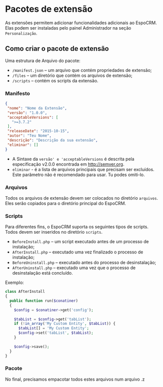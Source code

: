 # Pacotes de extensão

As extensões permitem adicionar funcionalidades adicionais ao EspoCRM. Elas podem ser instaladas pelo painel Administrador na seção `Personalização`.



## Como criar o pacote de extensão

Uma estrutura de Arquivo do pacote:

* `/manifest.json` – um arquivo que contém propriedades de extensão;
* `/files` – um diretório que contém os arquivos de extensão;
* `/scripts` – contém os scripts da extensão.

### Manifesto
```json
{
 "nome": "Nome da Extensão",
 "versão": "1.0.0",
 "acceptableVersions": [
   ">=3.7.2"
 ],
 "releaseDate": "2015-10-15",
 "autor": "Teu Nome",
 "descrição": "Descrição da sua extensão",
 "eliminar": []
}
```

* A Sintaxe da `versão' e 'acceptableVersions` é descrita pela especificação v2.0.0 encontrada em http://semver.org.
* `eliminar` - é a lista de arquivos principais que precisam ser excluídos. Este parâmetro não é recomendado para usar. Tu podes omiti-lo.

### Arquivos

Todos os arquivos de extensão devem ser colocados no diretório `arquivos`. Eles serão copiados para o diretório principal do EspoCRM.

### Scripts

Para diferentes fins, o EspoCRM suporta os seguintes tipos de scripts. Todos devem ser inseridos no diretório `scripts`.

* `BeforeInstall.php` – um script executado antes de um processo de instalação;
* `AfterInstall.php` – executado uma vez finalizado o processo de instalação;
* `BeforeUninstall.php` – executado antes do processo de desinstalação;
* `AfterUninstall.php` – executado uma vez que o processo de desinstalação está concluído.

Exemplo:

```php
class AfterInstall
{
  public function run($conatiner)
  {
    $config = $conatiner->get('config');
 
    $tabList = $config->get('tabList');
    if (!in_array('My Custom Entity', $tabList)) {
      $tabList[] = 'My Custom Entity';
      $config->set('tabList', $tabList);
    }
 
    $config->save();
  }
}
```

### Pacote

No final, precisamos empacotar todos estes arquivos num arquivo .z
